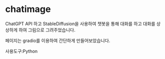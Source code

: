 # chatimage
ChatGPT API 하고 StableDiffusion을 사용하여
챗봇을 통해 대화를 하고 대화를 상상하게 하여
그림으로 그려주었습니다.

페이지는 gradio를 이용하여
간단하게 만들어보았습니다.

사용도구:Python
